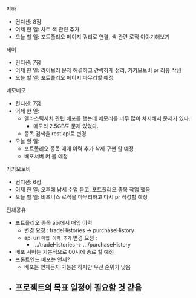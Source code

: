 박하

- 컨디션: 8점
- 어제 한 일: 차트 색 관련 추가
- 오늘 할 일: 포트폴리오 페이지 쿼리로 연결, 색 관련 로직 이야기해보기

제이

- 컨디션: 7점
- 어제 한 일: 라이브러 문제 해결하고 간략하게 정리, 카카모토비 pr 리뷰 작성
- 오늘 할 일: 포트폴리오 페이지 마무리할 예정

네모네모

- 컨디션: 7점
- 어제 한 일: 
	- 엘라스틱서치 관련 배포를 했는데 메모리를 너무 많이 차지해서 문제가 있다.
		- 메모리 2.5GB도 문제 있었다.
	- 종목 검색을 rest api로 변경
- 오늘 할 일: 
	- 포트폴리오 종목 매매 이력 추가 삭제 구현 할 예정
	- 배포서버 켜 볼 예정

카카모토비

- 컨디션: 6점
- 어제 한 일: 오후에 남세 수업 듣고, 포트폴리오 종목 작업 했음
- 오늘 할 일: 비즈니스 로직을 마무리하고 다시 pr 작성할 예정
	
전체공유
- 포트폴리오 종목 api에서 매입 이력
	- 변경 요청 : tradeHistories -> purchaseHistory
	- api url `매입 이력 추가` 변경 요청 : 
		- .../tradeHistories -> .../purchaseHistory
- 배포 서버는 기본적으로 00시에 종료 할 예정
- 프론트엔드 배포는 언제?
	- 배포는 언제든지 가능은 하지만 우선 순위가 낮음
- 프로젝트의 목표 일정이 필요할 것 같음
	- 
